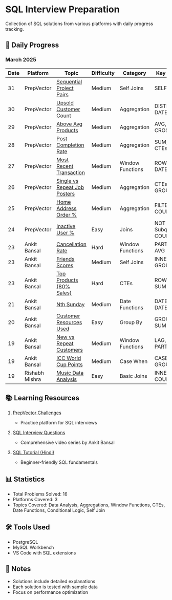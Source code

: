 # SQL Interview Preparation
Collection of SQL solutions from various platforms with daily progress tracking.

## 📆 Daily Progress

### March 2025
| Date | Platform | Topic | Difficulty | Category | Key Concepts |  Explanation |
|------|----------|-------|------------|----------|------------|-------------|
| 31 | PrepVector | [Sequential Project Pairs](./prepvector/sql/8_SequentialProjectPairs.sql) | Medium | Self Joins | SELF JOIN | [📝](./prepvector/explanation/8_SequentialProjectPairs.md)
| 30 | PrepVector | [Upsold Customer Count](./prepvector/sql/7_UpsoldCustomerCount.sql) | Medium | Aggregation | DISTINCT, DATE, CTE | [📝](./prepvector/explanation/7_UpsoldCustomerCount.md)
| 29 | PrepVector | [Above Avg Products](./prepvector/sql/6_AboveAvgProductPrices.sql) | Medium | Aggregation | AVG, CTE, CROSS JOIN | [📝](./prepvector/explanation/6_AboveAvgProductPrices.md)
| 28 | PrepVector | [Post Completion Rate](./prepvector/sql/5_PostCompletionRateAnalysis.sql) | Medium | Aggregation | SUM, CASE, CTEs |[📝](./prepvector/explanation/5_PostCompletionRateAnalysis.md)
| 27 | PrepVector | [Most Recent Transaction](./prepvector/sql/4_MostRecentTransaction.sql) | Medium | Window Functions | ROW_NUMBER, DATE, CTE |[📝](./prepvector/explanation/4_MostRecentTransaction.md)
| 26 | PrepVector | [Single vs Repeat Job Posters](./prepvector/sql/3_SingleVsRepeatJobPosters.sql) | Medium | Aggregation| CTEs, CASE, GROUP BY | [📝](./prepvector/explanation/3_SingleVsRepeatJobPosters.md)
| 25 | PrepVector | [Home Address Order %](./prepvector/sql/2_HomeAddressOrderPercent.sql) | Medium | Aggregation | FILTER, COUNT, JOIN |[📝](./prepvector/explanation/2_HomeAddressOrderPercent.md)
| 24 | PrepVector | [Inactive User %](./prepvector/sql/1_InactiveUsersPercentage.sql) | Easy | Joins | NOT IN, Subquery, COUNT |[📝](./prepvector/explanation/1_InactiveUsersPercentage.md)
| 23 | Ankit Bansal | [Cancellation Rate](./youtube/2_AnkitBansal/sql/7_trips_and_users.sql) | Hard | Window Functions | PARTITION BY, AVG |📝[](./youtube/2_AnkitBansal/explanation/7_trips_and_users.md) 
| 23 | Ankit Bansal | [Friends Scores](./youtube/2_AnkitBansal/sql/6_find_friends_scores.sql) | Medium | Self Joins | INNER JOIN, GROUP BY |[📝](./youtube/2_AnkitBansal/explanation/6_find_friends_scores.md)
| 23 | Ankit Bansal | [Top Products (80% Sales)](./youtube/2_AnkitBansal/sql/5_implement_pareto_principle.sql) | Hard | CTEs | ROW_NUMBER, SUM OVER |[📝](./youtube/2_AnkitBansal/explanation/5_implement_pareto_principle.md)
| 21 | Ankit Bansal | [Nth Sunday](./youtube/2_AnkitBansal/sql/4_nth_occurrence_of_sunday.sql) | Medium | Date Functions | DATEADD, DATEDIFF |[📝](./youtube/2_AnkitBansal/explanation/4_nth_occurrence_of_sunday.md)
| 20 | Ankit Bansal | [Customer Resources Used](./youtube/2_AnkitBansal/sql/3_employee_resources_used.sql) | Easy | Group By | GROUP BY, SUM |[📝](./youtube/2_AnkitBansal/explanation/3_employee_resources_used.md)
| 19 | Ankit Bansal | [New vs Repeat Customers](./youtube/2_AnkitBansal/sql/2_new_and_repeat_customers.sql) | Medium | Window Functions | LAG, LEAD, PARTITION |[📝](./youtube/2_AnkitBansal/explanation/2_new_and_repeat_customers.md)
| 19 | Ankit Bansal | [ICC World Cup Points](./youtube/2_AnkitBansal/sql/1_icc_world_cup.sql) | Medium | Case When | CASE, SUM, GROUP BY |[📝](./youtube/2_AnkitBansal/explanation/1_icc_world_cup.md)
| 19 | Rishabh Mishra | [Music Data Analysis](./rishabh-mishra/MusicAnalysis.sql) | Easy | Basic Joins | INNER JOIN, COUNT |

## 📚 Learning Resources

1. [PrepVector Challenges](https://challenges.prepvector.com/challenges/fe090a86-abf5-4e46-92b4-6fc5ce069bc3/questions)
   - Practice platform for SQL interviews

2. [SQL Interview Questions](https://www.youtube.com/playlist?list=PLBTZqjSKn0IeKBQDjLmzisazhqQy4iGkb)
   - Comprehensive video series by Ankit Bansal

3. [SQL Tutorial (Hindi)](https://www.youtube.com/playlist?list=PLdOKnrf8EcP17p05q13WXbHO5Z_JfXNpw)
   - Beginner-friendly SQL fundamentals

## 📊 Statistics
- Total Problems Solved: 16
- Platforms Covered: 3
- Topics Covered: Data Analysis, Aggregations, Window Functions, CTEs, Date Functions, Conditional Logic, Self Join

## 🛠️ Tools Used
- PostgreSQL
- MySQL Workbench
- VS Code with SQL extensions

## 📝 Notes
- Solutions include detailed explanations
- Each solution is tested with sample data
- Focus on performance optimization